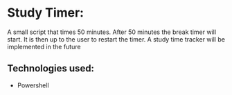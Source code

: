 # Study Timer:

A small script that times 50 minutes. After 50 minutes the break timer will start. It is then up to the user to restart the timer. A study time tracker will be implemented in the future

## Technologies used:

- Powershell
